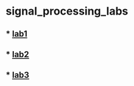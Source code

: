 # signal_processing_labs

## * [lab1](https://colab.research.google.com/drive/1JYc4lHAervNnkgM8MKQHkb84VNU965Ea)<br> 
## * [lab2](https://colab.research.google.com/drive/1hV-eRueLhv02kIoPG-XSnWTBDdlvYuFT)
## * [lab3](https://drive.google.com/file/d/1ZLpj6K5S0j-tRRWkaNnNFl0seC1TaPrL/view?usp=sharing)
